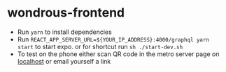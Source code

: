 # wondrous-frontend

- Run `yarn` to install dependencies
- Run `REACT_APP_SERVER_URL=${YOUR_IP_ADDRESS}:4000/graphql yarn start` to start expo. or for shortcut run `sh ./start-dev.sh`
- To test on the phone either scan QR code in the metro server page on [localhost](http://localhost) or email yourself a link

